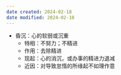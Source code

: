 ```yaml
---
date created: 2024-02-18
date modified: 2024-02-18
---
```

- 昏沉：心的软弱或沉重
    - 特相：不努力；不精进
    - 作用：去除精进
    - 现起：心的消沉，或办事的精进力退减
    - 近因：对导致怠惰的所缘起不如理作意
